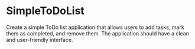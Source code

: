 # SimpleToDoList
Create a simple ToDo list application that allows users to add tasks, mark them as completed, and remove them. The application should have a clean and user-friendly interface.

